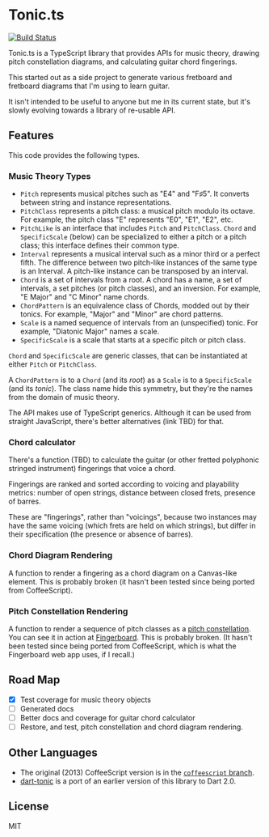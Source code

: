 # Tonic.ts

[![Build Status](https://api.travis-ci.org/osteele/tonic.ts.png?branch-master)](https://api.travis-ci.org/osteele/tonic.ts.png?branch-master)

Tonic.ts is a TypeScript library that provides APIs for music theory, drawing
pitch constellation diagrams, and calculating guitar chord fingerings.

This started out as a side project to generate various fretboard and fretboard
diagrams that I'm using to learn guitar.

It isn't intended to be useful to anyone but me in its current state, but it's
slowly evolving towards a library of re-usable API.

## Features

This code provides the following types.

### Music Theory Types

* `Pitch` represents musical pitches such as "E4" and "F♯5". It converts between
  string and instance representations.
* `PitchClass` represents a pitch class: a musical pitch modulo its octave. For
  example, the pitch class "E" represents "E0", "E1", "E2", etc.
* `PitchLike` is an interface that includes `Pitch` and `PitchClass`. `Chord`
  and `SpecificScale` (below) can be specialized to either a pitch or a pitch
  class; this interface defines their common type.
* `Interval` represents a musical interval such as a minor third or a perfect
  fifth. The difference between two pitch-like instances of the same type is an
  Interval. A pitch-like instance can be transposed by an interval.
* `Chord` is a set of intervals from a root. A chord has a name, a set of
  intervals, a set pitches (or pitch classes), and an inversion. For example, "E
  Major" and "C Minor" name chords.
* `ChordPattern` is an equivalence class of Chords, modded out by their tonics.
  For example, "Major" and "Minor" are chord patterns.
* `Scale` is a named sequence of intervals from an (unspecified) tonic. For
  example, "Diatonic Major" names a scale.
* `SpecificScale` is a scale that starts at a specific pitch or pitch class.

`Chord` and `SpecificScale` are generic classes, that can be instantiated at
either `Pitch` or `PitchClass`.

A `ChordPattern` is to a `Chord` (and its *root*) as a `Scale` is to a
`SpecificScale` (and its *tonic*). The class name hide this symmetry, but
they're the names from the domain of music theory.

The API makes use of TypeScript generics. Although it can be used from straight
JavaScript, there's better alternatives (link TBD) for that.

### Chord calculator

There's a function (TBD) to calculate the guitar (or other fretted polyphonic stringed instrument) fingerings that voice a chord.

Fingerings are ranked and sorted according to voicing and playability metrics:
number of open strings, distance between closed frets, presence of barres.

These are "fingerings", rather than "voicings", because two instances may have
the same voicing (which frets are held on which strings), but differ in their
specification (the presence or absence of barres).

### Chord Diagram Rendering

A function to render a fingering as a chord diagram on a Canvas-like element.
This is probably broken (it hasn't been tested since being ported from
CoffeeScript).

### Pitch Constellation Rendering

A function to render a sequence of pitch classes as a [pitch
constellation](https://en.wikipedia.org/wiki/Chromatic_circle#Pitch_constellation).
You can see it in action at
[Fingerboard](http://osteele.github.io/fingerboard/). This is probably broken.
(It hasn't been tested since being ported from CoffeeScript, which is what the
Fingerboard web app uses, if I recall.)

## Road Map

* [x] Test coverage for music theory objects
* [ ] Generated docs
* [ ] Better docs and coverage for guitar chord calculator
* [ ] Restore, and test, pitch constellation and chord diagram rendering.

## Other Languages

* The original (2013) CoffeeScript version is in the [`coffeescript`
  branch](https://github.com/osteele/tonic.ts/tree/typescript).
* [dart-tonic](https://github.com/osteele/dart-tonic) is a port of an earlier
  version of this library to Dart 2.0.

## License

MIT
